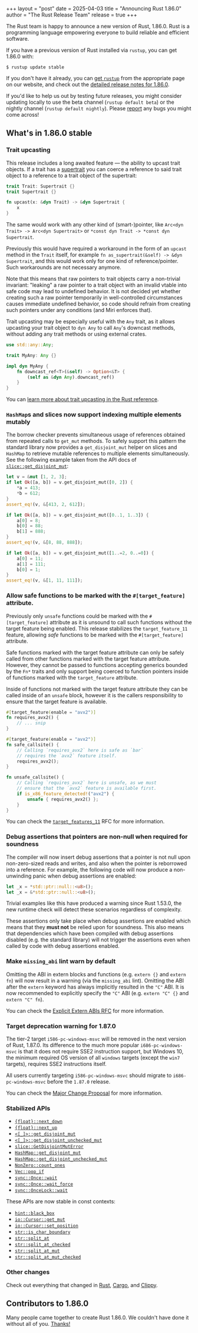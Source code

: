+++
layout = "post"
date = 2025-04-03
title = "Announcing Rust 1.86.0"
author = "The Rust Release Team"
release = true
+++

The Rust team is happy to announce a new version of Rust, 1.86.0. Rust is a programming language empowering everyone to build reliable and efficient software.

If you have a previous version of Rust installed via `rustup`, you can get 1.86.0 with:

```console
$ rustup update stable
```

If you don't have it already, you can [get `rustup`](https://www.rust-lang.org/install.html) from the appropriate page on our website, and check out the [detailed release notes for 1.86.0](https://doc.rust-lang.org/stable/releases.html#version-1860-2025-04-03).

If you'd like to help us out by testing future releases, you might consider updating locally to use the beta channel (`rustup default beta`) or the nightly channel (`rustup default nightly`). Please [report](https://github.com/rust-lang/rust/issues/new/choose) any bugs you might come across!

## What's in 1.86.0 stable

### Trait upcasting

This release includes a long awaited feature — the ability to upcast trait objects.
If a trait has a [supertrait](https://doc.rust-lang.org/reference/items/traits.html#supertraits) you can coerce a reference to said trait object to a reference to a trait object of the supertrait:

```rust
trait Trait: Supertrait {}
trait Supertrait {}

fn upcast(x: &dyn Trait) -> &dyn Supertrait {
    x
}
```

The same would work with any other kind of (smart-)pointer, like `Arc<dyn Trait> -> Arc<dyn Supertrait>` or `*const dyn Trait -> *const dyn Supertrait`.

Previously this would have required a workaround in the form of an `upcast` method in the `Trait` itself, for example `fn as_supertrait(&self) -> &dyn Supertrait`, and this would work only for one kind of reference/pointer. Such workarounds are not necessary anymore. 

Note that this means that raw pointers to trait objects carry a non-trivial invariant: "leaking" a raw pointer to a trait object with an invalid vtable into safe code may lead to undefined behavior. It is not decided yet whether creating such a raw pointer temporarily in well-controlled circumstances causes immediate undefined behavior, so code should refrain from creating such pointers under any conditions (and Miri enforces that).

Trait upcasting may be especially useful with the `Any` trait, as it allows upcasting your trait object to `dyn Any` to call `Any`'s downcast methods, without adding any trait methods or using external crates.

```rust
use std::any::Any;

trait MyAny: Any {}

impl dyn MyAny {
    fn downcast_ref<T>(&self) -> Option<&T> {
        (self as &dyn Any).downcast_ref()
    }
}
```

You can [learn more about trait upcasting in the Rust reference](https://doc.rust-lang.org/reference/type-coercions.html#unsized-coercions).

### `HashMap`s and slices now support indexing multiple elements mutably

The borrow checker prevents simultaneous usage of references obtained from repeated calls to `get_mut` methods. To safely support this pattern the standard library now provides a `get_disjoint_mut` helper on slices and `HashMap` to retrieve mutable references to multiple elements simultaneously. See the following example taken from the API docs of [`slice::get_disjoint_mut`](https://doc.rust-lang.org/stable/std/primitive.slice.html#method.get_disjoint_mut):
```rust
let v = &mut [1, 2, 3];
if let Ok([a, b]) = v.get_disjoint_mut([0, 2]) {
    *a = 413;
    *b = 612;
}
assert_eq!(v, &[413, 2, 612]);

if let Ok([a, b]) = v.get_disjoint_mut([0..1, 1..3]) {
    a[0] = 8;
    b[0] = 88;
    b[1] = 888;
}
assert_eq!(v, &[8, 88, 888]);

if let Ok([a, b]) = v.get_disjoint_mut([1..=2, 0..=0]) {
    a[0] = 11;
    a[1] = 111;
    b[0] = 1;
}
assert_eq!(v, &[1, 11, 111]);
```

### Allow safe functions to be marked with the `#[target_feature]` attribute.

Previously only `unsafe` functions could be marked with the `#[target_feature]` attribute as it is unsound to call such functions without the target feature being enabled. This release stabilizes the `target_feature_11` feature, allowing *safe* functions to be marked with the `#[target_feature]` attribute.

Safe functions marked with the target feature attribute can only be safely called from other functions marked with the target feature attribute. However, they cannot be passed to functions accepting generics bounded by the `Fn*` traits and only support being coerced to function pointers inside of functions marked with the `target_feature` attribute.

Inside of functions not marked with the target feature attribute they can be called inside of an `unsafe` block, however it is the callers responsibility to ensure that the target feature is available.

```rust
#[target_feature(enable = "avx2")]
fn requires_avx2() {
    // ... snip
}

#[target_feature(enable = "avx2")]
fn safe_callsite() {
    // Calling `requires_avx2` here is safe as `bar`
    // requires the `avx2` feature itself.
    requires_avx2();
}

fn unsafe_callsite() {
    // Calling `requires_avx2` here is unsafe, as we must
    // ensure that the `avx2` feature is available first.
    if is_x86_feature_detected!("avx2") {
        unsafe { requires_avx2() };
    }
}
```

You can check the [`target_features_11`](https://github.com/rust-lang/rfcs/blob/master/text/2396-target-feature-1.1.md) RFC for more information.

### Debug assertions that pointers are non-null when required for soundness

The compiler will now insert debug assertions that a pointer is not null upon non-zero-sized reads and writes, and also when the pointer is reborrowed into a reference. For example, the following code will now produce a non-unwinding panic when debug assertions are enabled:
```rust
let _x = *std::ptr::null::<u8>();
let _x = &*std::ptr::null::<u8>();
```
Trivial examples like this have produced a warning since Rust 1.53.0, the new runtime check will detect these scenarios regardless of complexity.

These assertions only take place when debug assertions are enabled which means that they **must not** be relied upon for soundness. This also means that dependencies which have been compiled with debug assertions disabled (e.g. the standard library) will not trigger the assertions even when called by code with debug assertions enabled.

### Make `missing_abi` lint warn by default

Omitting the ABI in extern blocks and functions (e.g. `extern {}` and `extern fn`) will now result in a warning (via the `missing_abi` lint). Omitting the ABI after the `extern` keyword has always implicitly resulted in the `"C"` ABI. It is now recommended to explicitly specify the `"C"` ABI (e.g. `extern "C" {}` and `extern "C" fn`).

You can check the [Explicit Extern ABIs RFC](https://rust-lang.github.io/rfcs/3722-explicit-extern-abis.html) for more information.

### Target deprecation warning for 1.87.0

The tier-2 target `i586-pc-windows-msvc` will be removed in the next version of Rust, 1.87.0. Its difference to the much more popular `i686-pc-windows-msvc` is that it does not require SSE2 instruction support, but Windows 10, the minimum required OS version of all `windows` targets (except the `win7` targets), requires SSE2 instructions itself.

All users currently targeting `i586-pc-windows-msvc` should migrate to `i686-pc-windows-msvc` before the `1.87.0` release.

You can check the [Major Change Proposal](https://github.com/rust-lang/compiler-team/issues/840) for more information.

### Stabilized APIs

- [`{float}::next_down`](https://doc.rust-lang.org/stable/std/primitive.f64.html#method.next_down)
- [`{float}::next_up`](https://doc.rust-lang.org/stable/std/primitive.f64.html#method.next_up)
- [`<[_]>::get_disjoint_mut`](https://doc.rust-lang.org/stable/std/primitive.slice.html#method.get_disjoint_mut)
- [`<[_]>::get_disjoint_unchecked_mut`](https://doc.rust-lang.org/stable/std/primitive.slice.html#method.get_disjoint_unchecked_mut)
- [`slice::GetDisjointMutError`](https://doc.rust-lang.org/stable/std/slice/enum.GetDisjointMutError.html)
- [`HashMap::get_disjoint_mut`](https://doc.rust-lang.org/std/collections/hash_map/struct.HashMap.html#method.get_disjoint_mut)
- [`HashMap::get_disjoint_unchecked_mut`](https://doc.rust-lang.org/std/collections/hash_map/struct.HashMap.html#method.get_disjoint_unchecked_mut)
- [`NonZero::count_ones`](https://doc.rust-lang.org/stable/std/num/struct.NonZero.html#method.count_ones)
- [`Vec::pop_if`](https://doc.rust-lang.org/std/vec/struct.Vec.html#method.pop_if)
- [`sync::Once::wait`](https://doc.rust-lang.org/stable/std/sync/struct.Once.html#method.wait)
- [`sync::Once::wait_force`](https://doc.rust-lang.org/stable/std/sync/struct.Once.html#method.wait_force)
- [`sync::OnceLock::wait`](https://doc.rust-lang.org/stable/std/sync/struct.OnceLock.html#method.wait)

These APIs are now stable in const contexts:

- [`hint::black_box`](https://doc.rust-lang.org/stable/std/hint/fn.black_box.html)
- [`io::Cursor::get_mut`](https://doc.rust-lang.org/stable/std/io/struct.Cursor.html#method.get_mut)
- [`io::Cursor::set_position`](https://doc.rust-lang.org/stable/std/io/struct.Cursor.html#method.set_position)
- [`str::is_char_boundary`](https://doc.rust-lang.org/stable/std/primitive.str.html#method.is_char_boundary)
- [`str::split_at`](https://doc.rust-lang.org/stable/std/primitive.str.html#method.split_at)
- [`str::split_at_checked`](https://doc.rust-lang.org/stable/std/primitive.str.html#method.split_at_checked)
- [`str::split_at_mut`](https://doc.rust-lang.org/stable/std/primitive.str.html#method.split_at_mut)
- [`str::split_at_mut_checked`](https://doc.rust-lang.org/stable/std/primitive.str.html#method.split_at_mut_checked)

### Other changes

Check out everything that changed in [Rust](https://github.com/rust-lang/rust/releases/tag/1.86.0), [Cargo](https://doc.rust-lang.org/nightly/cargo/CHANGELOG.html#cargo-186-2025-04-03), and [Clippy](https://github.com/rust-lang/rust-clippy/blob/master/CHANGELOG.md#rust-186).

## Contributors to 1.86.0

Many people came together to create Rust 1.86.0. We couldn't have done it without all of you. [Thanks!](https://thanks.rust-lang.org/rust/1.86.0/)